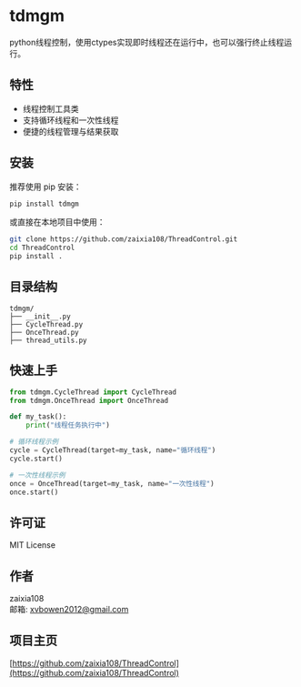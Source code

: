 

# tdmgm

python线程控制，使用ctypes实现即时线程还在运行中，也可以强行终止线程运行。

## 特性

- 线程控制工具类
- 支持循环线程和一次性线程
- 便捷的线程管理与结果获取

## 安装

推荐使用 pip 安装：

```bash
pip install tdmgm
```

或直接在本地项目中使用：

```bash
git clone https://github.com/zaixia108/ThreadControl.git
cd ThreadControl
pip install .
```

## 目录结构

```
tdmgm/
├── __init__.py
├── CycleThread.py
├── OnceThread.py
├── thread_utils.py
```

## 快速上手

```python
from tdmgm.CycleThread import CycleThread
from tdmgm.OnceThread import OnceThread

def my_task():
    print("线程任务执行中")

# 循环线程示例
cycle = CycleThread(target=my_task, name="循环线程")
cycle.start()

# 一次性线程示例
once = OnceThread(target=my_task, name="一次性线程")
once.start()
```

## 许可证

MIT License

## 作者

zaixia108  
邮箱: xvbowen2012@gmail.com

## 项目主页

[https://github.com/zaixia108/ThreadControl](https://github.com/zaixia108/ThreadControl)